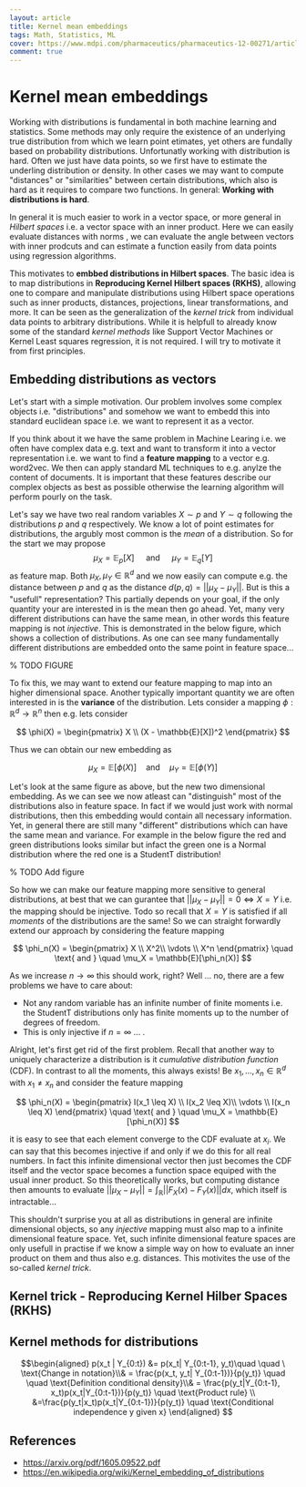 ```yaml
---
layout: article
title: Kernel mean embeddings
tags: Math, Statistics, ML
cover: https://www.mdpi.com/pharmaceutics/pharmaceutics-12-00271/article_deploy/html/images/pharmaceutics-12-00271-g005.png
comment: true
---
```


# Kernel mean embeddings

Working with distributions is fundamental in both machine learning and statistics. Some methods may only require the existence of an underlying true distribution from which we learn point etimates, yet others are fundally based on probability distributions. Unfortunatly working with distribution is hard. Often we just have data points, so we first have to estimate the underling distribution or density. In other cases we may want to compute "distances" or "similarities" between certain distributions, which also is hard as it requires to compare two functions. In general: **Working with distributions is hard**.

In general it is much easier to work in a vector space, or more general in *Hilbert spaces* i.e. a vector space with an inner product. Here we can easily evaluate distances with norms , we can evaluate the angle between vectors with inner prodcuts and can estimate a function easily from data points using regression algorithms.

This motivates to **embbed distributions in Hilbert spaces**. The basic idea is to map distributions in **Reproducing Kernel Hilbert spaces (RKHS)**, allowing one to compare and manipulate distributions using Hilbert space operations such as inner products, distances, projections, linear transformations, and more. It can be seen as the generalization of the *kernel trick* from individual data points to arbitrary distributions. While it is helpfull to already know some of the standard *kernel methods* like Support Vector Machines or Kernel Least squares regression, it is not required. I will try to motivate it from first principles.

## Embedding distributions as vectors

Let's start with a simple motivation. Our problem involves some complex objects i.e. "distributions" and somehow we want to embedd this into standard euclidean space i.e. we want to represent it as a vector.

If you think about it we have the same problem in Machine Learing i.e. we often have complex data e.g. text and want to transform it into a vector representation i.e. we want to find a **feature mapping** to a vector e.g. word2vec. We then can apply standard ML techniques to e.g. anylze the content of documents. It is important that these features describe our complex objects as best as possible otherwise the learning algorithm will perform pourly on the task.

Let's say we have two real random variables $X \sim p$ and $Y \sim q$ following the distributions $p$ and $q$ respectively. We know a lot of point estimates for distributions, the argubly most common is the *mean* of a distribution. So for the start we may propose 
$$ \mu_X = \mathbb{E}_p[X] \quad \text{ and } \quad \mu_Y = \mathbb{E}_q[Y] $$
as feature map. Both $\mu_X, \mu_Y \in \mathbb{R}^d$ and we now easily can compute e.g. the distance between $p$ and $q$ as the distance $d(p,q) = ||\mu_X - \mu_Y||$. But is this a "usefull" representation? This partially depends on your goal, if the only quantity your are interested in is the mean then go ahead. Yet, many very different distributions can have the same mean, in other words this feature mapping is not *injective*. This is demonstrated in the below figure, which shows a collection of distributions. As one can see many fundamentally different distributions are embedded onto the same point in feature space...

% TODO FIGURE

To fix this, we may want to extend our feature mapping to map into an higher dimensional space. Another typically important quantity we are often interested in is the **variance** of the distribution. Lets consider a mapping $\phi : \mathbb{R}^d \rightarrow \mathbb{R}^n$ then e.g. lets consider

$$ \phi(X) = \begin{pmatrix} X \\ (X - \mathbb{E}[X])^2 \end{pmatrix} $$

Thus we can obtain our new embedding as

$$ \mu_X = \mathbb{E}[\phi(X)] \quad \text{and} \quad \mu_Y = \mathbb{E}[\phi(Y)]$$

Let's look at the same figure as above, but the new two dimensional embedding. As we can see we now atleast can "distinguish" most of the distributions also in feature space. In fact if we would just work with normal distributions, then this embedding would contain all necessary information. Yet, in general there are still many "different" distributions which can have the same mean and variance. For example in the below figure the red and green distributions looks similar but infact the green one is a Normal distribution where the red one is a StudentT distribution!

% TODO Add figure

So how we can make our feature mapping more sensitive to general distributions, at best that we can gurantee that $||\mu_X - \mu_Y|| = 0 \iff X = Y$ i.e. the mapping should be injective. Todo so recall that $X = Y$ is satisfied if all *moments* of the distributions are the same! So we can straight forwardly extend our approach by considering the feature mapping

$$ \phi_n(X) = \begin{pmatrix} X \\ X^2\\ \vdots \\ X^n \end{pmatrix} \quad \text{ and } \quad \mu_X = \mathbb{E}[\phi_n(X)] $$

As we increase $n\rightarrow \infty$ this should work, right? Well ... no, there are a few problems we have to care about:
* Not any random variable has an infinite number of finite moments i.e. the StudentT distributions only has finite moments up to the number of degrees of freedom.
* This is only injective if $n = \infty$ ... .

Alright, let's first get rid of the first problem. Recall that another way to uniquely characterize a distribution is it *cumulative distribution function* (CDF). In contrast to all the moments, this always exists! Be $x_1, \dots, x_n \in \mathbb{R}^d$ with $x_1 \neq x_n$ and consider the feature mapping 

$$ \phi_n(X) = \begin{pmatrix} I(x_1 \leq X) \\ I(x_2 \leq X)\\ \vdots \\ I(x_n \leq X) \end{pmatrix} \quad \text{ and } \quad \mu_X = \mathbb{E}[\phi_n(X)] $$

it is easy to see that each element converge to the CDF evaluate at $x_i$. We can say that this becomes injective if and only if we do this for all real numbers. In fact this infinite dimensional vector then just becomes the CDF itself and the vector space becomes a function space equiped with the usual inner product. So this theoretically works, but computing distance then amounts to evaluate $||\mu_X - \mu_Y|| = \int_\mathbb{R} ||F_X(x) - F_Y(x)|| dx$, which itself is intractable...

This shouldn't surprise you at all as distributions in general are infinite dimensional objects, so any *injective* mapping must also map to a infinite dimensional feature space. Yet, such infinite dimensional feature spaces are only usefull in practise if we know a simple way on how to evaluate an inner product on them and thus also e.g. distances. This motivites the use of the so-called *kernel trick*.

## Kernel trick - Reproducing Kernel Hilber Spaces (RKHS)



## Kernel methods for distributions




$$\begin{aligned} p(x_t | Y_{0:t}) &= p(x_t| Y_{0:t-1}, y_t)\quad \quad \ \text{Change in notation}\\& = \frac{p(x_t, y_t| Y_{0:t-1})}{p(y_t)} \quad \quad \text{Definition conditional density}\\& = \frac{p(y_t|Y_{0:t-1}, x_t)p(x_t|Y_{0:t-1})}{p(y_t)} \quad  \text{Product rule} \\  &=\frac{p(y_t|x_t)p(x_t|Y_{0:t-1})}{p(y_t)} \quad \text{Conditional independence y given x}  \end{aligned} $$





## References

- https://arxiv.org/pdf/1605.09522.pdf
- https://en.wikipedia.org/wiki/Kernel_embedding_of_distributions